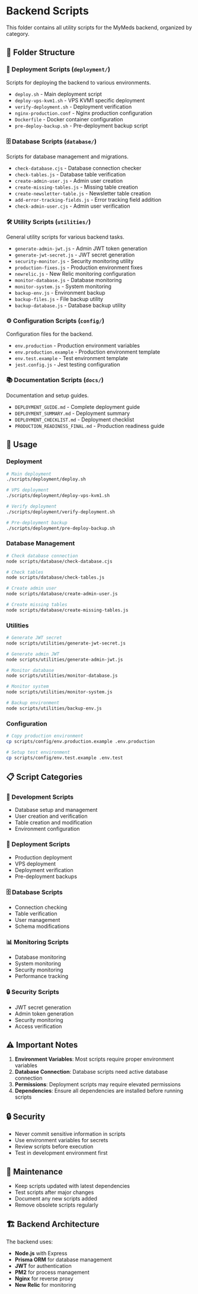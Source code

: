 # Backend Scripts

This folder contains all utility scripts for the MyMeds backend, organized by category.

## 📁 Folder Structure

### 🚀 Deployment Scripts (`deployment/`)
Scripts for deploying the backend to various environments.

- `deploy.sh` - Main deployment script
- `deploy-vps-kvm1.sh` - VPS KVM1 specific deployment
- `verify-deployment.sh` - Deployment verification
- `nginx-production.conf` - Nginx production configuration
- `Dockerfile` - Docker container configuration
- `pre-deploy-backup.sh` - Pre-deployment backup script

### 🗄️ Database Scripts (`database/`)
Scripts for database management and migrations.

- `check-database.cjs` - Database connection checker
- `check-tables.js` - Database table verification
- `create-admin-user.js` - Admin user creation
- `create-missing-tables.js` - Missing table creation
- `create-newsletter-table.js` - Newsletter table creation
- `add-error-tracking-fields.js` - Error tracking field addition
- `check-admin-user.cjs` - Admin user verification

### 🛠️ Utility Scripts (`utilities/`)
General utility scripts for various backend tasks.

- `generate-admin-jwt.js` - Admin JWT token generation
- `generate-jwt-secret.js` - JWT secret generation
- `security-monitor.js` - Security monitoring utility
- `production-fixes.js` - Production environment fixes
- `newrelic.js` - New Relic monitoring configuration
- `monitor-database.js` - Database monitoring
- `monitor-system.js` - System monitoring
- `backup-env.js` - Environment backup
- `backup-files.js` - File backup utility
- `backup-database.js` - Database backup utility

### ⚙️ Configuration Scripts (`config/`)
Configuration files for the backend.

- `env.production` - Production environment variables
- `env.production.example` - Production environment template
- `env.test.example` - Test environment template
- `jest.config.js` - Jest testing configuration

### 📚 Documentation Scripts (`docs/`)
Documentation and setup guides.

- `DEPLOYMENT_GUIDE.md` - Complete deployment guide
- `DEPLOYMENT_SUMMARY.md` - Deployment summary
- `DEPLOYMENT_CHECKLIST.md` - Deployment checklist
- `PRODUCTION_READINESS_FINAL.md` - Production readiness guide

## 🚀 Usage

### Deployment
```bash
# Main deployment
./scripts/deployment/deploy.sh

# VPS deployment
./scripts/deployment/deploy-vps-kvm1.sh

# Verify deployment
./scripts/deployment/verify-deployment.sh

# Pre-deployment backup
./scripts/deployment/pre-deploy-backup.sh
```

### Database Management
```bash
# Check database connection
node scripts/database/check-database.cjs

# Check tables
node scripts/database/check-tables.js

# Create admin user
node scripts/database/create-admin-user.js

# Create missing tables
node scripts/database/create-missing-tables.js
```

### Utilities
```bash
# Generate JWT secret
node scripts/utilities/generate-jwt-secret.js

# Generate admin JWT
node scripts/utilities/generate-admin-jwt.js

# Monitor database
node scripts/utilities/monitor-database.js

# Monitor system
node scripts/utilities/monitor-system.js

# Backup environment
node scripts/utilities/backup-env.js
```

### Configuration
```bash
# Copy production environment
cp scripts/config/env.production.example .env.production

# Setup test environment
cp scripts/config/env.test.example .env.test
```

## 📋 Script Categories

### 🔧 Development Scripts
- Database setup and management
- User creation and verification
- Table creation and modification
- Environment configuration

### 🚀 Deployment Scripts
- Production deployment
- VPS deployment
- Deployment verification
- Pre-deployment backups

### 🗄️ Database Scripts
- Connection checking
- Table verification
- User management
- Schema modifications

### 📊 Monitoring Scripts
- Database monitoring
- System monitoring
- Security monitoring
- Performance tracking

### 🔒 Security Scripts
- JWT secret generation
- Admin token generation
- Security monitoring
- Access verification

## ⚠️ Important Notes

1. **Environment Variables**: Most scripts require proper environment variables
2. **Database Connection**: Database scripts need active database connection
3. **Permissions**: Deployment scripts may require elevated permissions
4. **Dependencies**: Ensure all dependencies are installed before running scripts

## 🔒 Security

- Never commit sensitive information in scripts
- Use environment variables for secrets
- Review scripts before execution
- Test in development environment first

## 📝 Maintenance

- Keep scripts updated with latest dependencies
- Test scripts after major changes
- Document any new scripts added
- Remove obsolete scripts regularly

## 🏗️ Backend Architecture

The backend uses:
- **Node.js** with Express
- **Prisma ORM** for database management
- **JWT** for authentication
- **PM2** for process management
- **Nginx** for reverse proxy
- **New Relic** for monitoring
